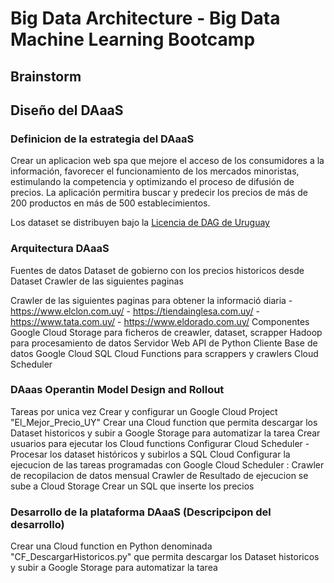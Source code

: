 
# Big Data Architecture - Big Data Machine Learning Bootcamp

## Brainstorm


## Diseño del DAaaS

### Definicion de la estrategia del DAaaS
Crear un aplicacion web spa que mejore el acceso de los consumidores a la información, favorecer el funcionamiento de los mercados minoristas, estimulando la competencia y optimizando el proceso de difusión de precios.
La aplicación permitira buscar y predecir los precios de más de 200 productos en más de 500 establecimientos.

Los dataset se distribuyen bajo la [Licencia de DAG de Uruguay]([https://choosealicense.com/licenses/mit/](https://www.gub.uy/agencia-gobierno-electronico-sociedad-informacion-conocimiento/sites/agencia-gobierno-electronico-sociedad-informacion-conocimiento/files/documentos/publicaciones/licencia_de_datos_abiertos_0.pdf))
### Arquitectura DAaaS
Fuentes de datos
  Dataset de gobierno con los precios historicos desde 
  Dataset
  Crawler de las siguientes paginas
    
  Crawler de las siguientes paginas para obtener la informació diaria 
    - https://www.elclon.com.uy/
    - https://tiendainglesa.com.uy/
    - https://www.tata.com.uy/
    - https://www.eldorado.com.uy/
Componentes
  Google Cloud Storage para ficheros de creawler, dataset, scrapper
  Hadoop para procesamiento de datos
  Servidor Web
    API de Python
    Cliente
    Base de datos Google Cloud SQL
  Cloud Functions para scrappers y crawlers
  Cloud Scheduler
  
### DAaas Operantin Model Design and Rollout
  Tareas por unica vez
    Crear y configurar un Google Cloud Project "El_Mejor_Precio_UY"
    Crear una Cloud function que permita descargar los Dataset historicos y subir a Google Storage para automatizar la tarea
    Crear usuarios para ejecutar los Cloud functions
    Configurar Cloud Scheduler
      - 
  Procesar los dataset históricos y subirlos a SQL Cloud
  Configurar la ejecucion de las tareas programadas con Google Cloud Scheduler :
    Crawler de recopilacion de datos mensual
    Crawler de 
    Resultado de ejecucion se sube a Cloud Storage
  Crear un SQL que inserte los precios

### Desarrollo de la plataforma DAaaS (Descripcipon del desarrollo)
  Crear una Cloud function en Python denominada "CF_DescargarHistoricos.py" que permita descargar los Dataset historicos y subir a Google Storage para automatizar la tarea









